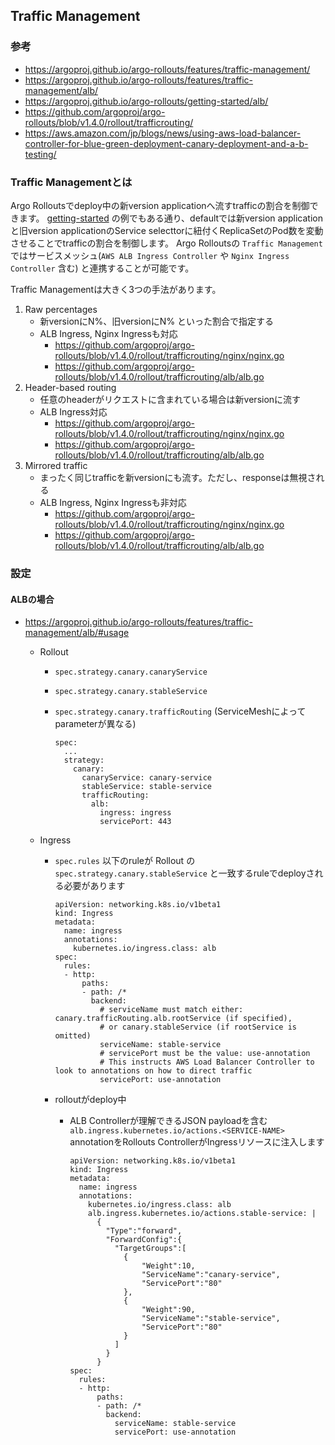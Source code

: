 ## Traffic Management

### 参考

- https://argoproj.github.io/argo-rollouts/features/traffic-management/
- https://argoproj.github.io/argo-rollouts/features/traffic-management/alb/
- https://argoproj.github.io/argo-rollouts/getting-started/alb/
- https://github.com/argoproj/argo-rollouts/blob/v1.4.0/rollout/trafficrouting/
- https://aws.amazon.com/jp/blogs/news/using-aws-load-balancer-controller-for-blue-green-deployment-canary-deployment-and-a-b-testing/

### Traffic Managementとは

Argo Rolloutsでdeploy中の新version applicationへ流すtrafficの割合を制御できます。
[getting-started](https://argoproj.github.io/argo-rollouts/getting-started) の例でもある通り、defaultでは新version applicationと旧version applicationのService selecttorに紐付くReplicaSetのPod数を変動させることでtrafficの割合を制御します。
Argo Rolloutsの `Traffic Management` ではサービスメッシュ(`AWS ALB Ingress Controller` や `Nginx Ingress Controller` 含む) と連携することが可能です。

Traffic Managementは大きく3つの手法があります。

1. Raw percentages
    - 新versionにN%、旧versionにN% といった割合で指定する
    - ALB Ingress, Nginx Ingressも対応
        - https://github.com/argoproj/argo-rollouts/blob/v1.4.0/rollout/trafficrouting/nginx/nginx.go
        - https://github.com/argoproj/argo-rollouts/blob/v1.4.0/rollout/trafficrouting/alb/alb.go
1. Header-based routing
    - 任意のheaderがリクエストに含まれている場合は新versionに流す
    - ALB Ingress対応
        - https://github.com/argoproj/argo-rollouts/blob/v1.4.0/rollout/trafficrouting/nginx/nginx.go
        - https://github.com/argoproj/argo-rollouts/blob/v1.4.0/rollout/trafficrouting/alb/alb.go
1. Mirrored traffic
    - まったく同じtrafficを新versionにも流す。ただし、responseは無視される
    - ALB Ingress, Nginx Ingressも非対応
        - https://github.com/argoproj/argo-rollouts/blob/v1.4.0/rollout/trafficrouting/nginx/nginx.go
        - https://github.com/argoproj/argo-rollouts/blob/v1.4.0/rollout/trafficrouting/alb/alb.go


### 設定

#### ALBの場合

- https://argoproj.github.io/argo-rollouts/features/traffic-management/alb/#usage
    - Rollout
        - `spec.strategy.canary.canaryService`
        - `spec.strategy.canary.stableService`
        - `spec.strategy.canary.trafficRouting` (ServiceMeshによってparameterが異なる)

            ```
            spec:
              ...
              strategy:
                canary:
                  canaryService: canary-service
                  stableService: stable-service
                  trafficRouting:
                    alb:
                      ingress: ingress
                      servicePort: 443
            ```

    - Ingress
        - `spec.rules` 以下のruleが Rollout の `spec.strategy.canary.stableService` と一致するruleでdeployされる必要があります

            ```
            apiVersion: networking.k8s.io/v1beta1
            kind: Ingress
            metadata:
              name: ingress
              annotations:
                kubernetes.io/ingress.class: alb
            spec:
              rules:
              - http:
                  paths:
                  - path: /*
                    backend:
                      # serviceName must match either: canary.trafficRouting.alb.rootService (if specified),
                      # or canary.stableService (if rootService is omitted)
                      serviceName: stable-service
                      # servicePort must be the value: use-annotation
                      # This instructs AWS Load Balancer Controller to look to annotations on how to direct traffic
                      servicePort: use-annotation
            ```

        - rolloutがdeploy中
            - ALB Controllerが理解できるJSON payloadを含む `alb.ingress.kubernetes.io/actions.<SERVICE-NAME>` annotationをRollouts ControllerがIngressリソースに注入します
                ```
                apiVersion: networking.k8s.io/v1beta1
                kind: Ingress
                metadata:
                  name: ingress
                  annotations:
                    kubernetes.io/ingress.class: alb
                    alb.ingress.kubernetes.io/actions.stable-service: |
                      {
                        "Type":"forward",
                        "ForwardConfig":{
                          "TargetGroups":[
                            {
                                "Weight":10,
                                "ServiceName":"canary-service",
                                "ServicePort":"80"
                            },
                            {
                                "Weight":90,
                                "ServiceName":"stable-service",
                                "ServicePort":"80"
                            }
                          ]
                        }
                      }
                spec:
                  rules:
                  - http:
                      paths:
                      - path: /*
                        backend:
                          serviceName: stable-service
                          servicePort: use-annotation
                ```


